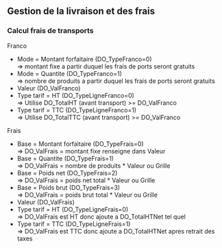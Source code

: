 ## Gestion de la livraison et des frais

### Calcul frais de transports
Franco
- Mode = Montant forfaitaire (DO_TypeFranco=0) <br>
  => montant fixe a partir duquel les frais de ports seront gratuits
- Mode = Quantite            (DO_TypeFranco=1)<br>
  => nombre de produits a partir duquel les frais de ports seront gratuits
- Valeur (DO_ValFranco)
- Type tarif = HT  (DO_TypeLigneFranco=0) <br>
  => Utilise DO_TotalHT  (avant transport) >= DO_ValFranco
- Type tarif = TTC (DO_TypeLigneFranco=1) <br>
  => Utilise DO_TotalTTC (avant transport) >= DO_ValFranco

Frais
- Base = Montant forfaitaire (DO_TypeFrais=0)<br>
  => DO_ValFrais = montant fixe renseigne dans Valeur
- Base = Quantite            (DO_TypeFrais=1)<br>
  => DO_ValFrais = nombre de produits * Valeur ou Grille
- Base = Poids net           (DO_TypeFrais=2)<br>
  => DO_ValFrais = poids net total * Valeur ou Grille
- Base = Poids brut          (DO_TypeFrais=3)<br>
  => DO_ValFrais = poids brut total * Valeur ou Grille
- Valeur (DO_ValFrais)
- Type tarif = HT  (DO_TypeLigneFrais=0) <br>
  => DO_ValFrais est HT donc ajoute a DO_TotalHTNet tel quel
- Type tarif = TTC (DO_TypeLigneFrais=1) <br>
  => DO_ValFrais est TTC donc ajoute a DO_TotalHTNet apres retrait des taxes
